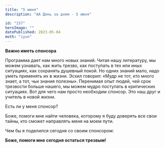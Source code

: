 ```yaml
---
title: "5 июня"
description: "АА День за днем - 5 июня"

id: "157"
heroImage: ""
datePublished: 2023-05-04
moth: "iyun"
---
```


**Важно иметь спонсора**

Программа дает нам много новых знаний. Читая нашу литературу, мы можем
узнавать, как жить трезво, как поступать в тех или иных ситуациях, как
сохранять душевный покой. Но одних знаний мало, надо уметь применять их в
жизни. Эсхил говорил: «Мудр не тот, кто много знает, а тот, чьи знания
полезны». Перенимая опыт людей, чей срок трезвости больше нашего, мы можем
мудро поступать в критических ситуациях. Вот для чего нам просто необходим
спонсор. Это наш друг и учитель в новой жизни.

Есть ли у меня спонсор?

Боже, помоги мне найти человека, которому я буду доверять все свои тайны, кто
сможет направлять меня на моем пути.

Чем бы я поделился сегодня со своим спонсором:

**Боже, помоги мне сегодня остаться трезвым!**
